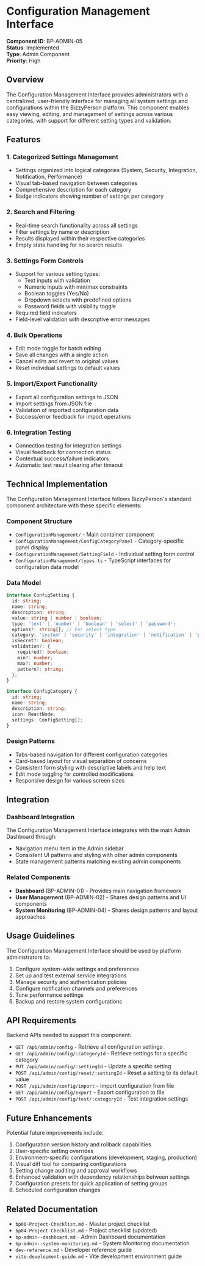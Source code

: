 # Configuration Management Interface

**Component ID**: BP-ADMIN-05  
**Status**: Implemented  
**Type**: Admin Component  
**Priority**: High  

## Overview

The Configuration Management Interface provides administrators with a centralized, user-friendly interface for managing all system settings and configurations within the BizzyPerson platform. This component enables easy viewing, editing, and management of settings across various categories, with support for different setting types and validation.

## Features

### 1. Categorized Settings Management
- Settings organized into logical categories (System, Security, Integration, Notification, Performance)
- Visual tab-based navigation between categories
- Comprehensive description for each category
- Badge indicators showing number of settings per category

### 2. Search and Filtering
- Real-time search functionality across all settings
- Filter settings by name or description
- Results displayed within their respective categories
- Empty state handling for no search results

### 3. Settings Form Controls
- Support for various setting types:
  - Text inputs with validation
  - Numeric inputs with min/max constraints
  - Boolean toggles (Yes/No)
  - Dropdown selects with predefined options
  - Password fields with visibility toggle
- Required field indicators
- Field-level validation with descriptive error messages

### 4. Bulk Operations
- Edit mode toggle for batch editing
- Save all changes with a single action
- Cancel edits and revert to original values
- Reset individual settings to default values

### 5. Import/Export Functionality
- Export all configuration settings to JSON
- Import settings from JSON file
- Validation of imported configuration data
- Success/error feedback for import operations

### 6. Integration Testing
- Connection testing for integration settings
- Visual feedback for connection status
- Contextual success/failure indicators
- Automatic test result clearing after timeout

## Technical Implementation

The Configuration Management Interface follows BizzyPerson's standard component architecture with these specific elements:

### Component Structure
- `ConfigurationManagement/` - Main container component
- `ConfigurationManagement/ConfigCategoryPanel` - Category-specific panel display
- `ConfigurationManagement/SettingField` - Individual setting form control
- `ConfigurationManagement/types.ts` - TypeScript interfaces for configuration data model

### Data Model
```typescript
interface ConfigSetting {
  id: string;
  name: string;
  description: string;
  value: string | number | boolean;
  type: 'text' | 'number' | 'boolean' | 'select' | 'password';
  options?: string[]; // For select type
  category: 'system' | 'security' | 'integration' | 'notification' | 'performance';
  isSecret?: boolean;
  validation?: {
    required?: boolean;
    min?: number;
    max?: number;
    pattern?: string;
  };
}

interface ConfigCategory {
  id: string;
  name: string;
  description: string;
  icon: ReactNode;
  settings: ConfigSetting[];
}
```

### Design Patterns
- Tabs-based navigation for different configuration categories
- Card-based layout for visual separation of concerns
- Consistent form styling with descriptive labels and help text
- Edit mode toggling for controlled modifications
- Responsive design for various screen sizes

## Integration

### Dashboard Integration
The Configuration Management Interface integrates with the main Admin Dashboard through:
- Navigation menu item in the Admin sidebar
- Consistent UI patterns and styling with other admin components
- State management patterns matching existing admin components

### Related Components
- **Dashboard** (BP-ADMIN-01) - Provides main navigation framework
- **User Management** (BP-ADMIN-02) - Shares design patterns and UI components
- **System Monitoring** (BP-ADMIN-04) - Shares design patterns and layout approaches

## Usage Guidelines

The Configuration Management Interface should be used by platform administrators to:

1. Configure system-wide settings and preferences
2. Set up and test external service integrations
3. Manage security and authentication policies
4. Configure notification channels and preferences
5. Tune performance settings
6. Backup and restore system configurations

## API Requirements

Backend APIs needed to support this component:

- `GET /api/admin/config` - Retrieve all configuration settings
- `GET /api/admin/config/:categoryId` - Retrieve settings for a specific category
- `PUT /api/admin/config/:settingId` - Update a specific setting
- `POST /api/admin/config/reset/:settingId` - Reset a setting to its default value
- `POST /api/admin/config/import` - Import configuration from file
- `GET /api/admin/config/export` - Export configuration to file
- `POST /api/admin/config/test/:categoryId` - Test integration settings

## Future Enhancements

Potential future improvements include:

1. Configuration version history and rollback capabilities
2. User-specific setting overrides
3. Environment-specific configurations (development, staging, production)
4. Visual diff tool for comparing configurations
5. Setting change auditing and approval workflows
6. Enhanced validation with dependency relationships between settings
7. Configuration presets for quick application of setting groups
8. Scheduled configuration changes

## Related Documentation
- `bp00-Project-Checklist.md` - Master project checklist
- `bp04-Project-Checklist.md` - Project checklist (updated)
- `bp-admin--dashboard.md` - Admin Dashboard documentation
- `bp-admin--system-monitoring.md` - System Monitoring documentation
- `dev-reference.md` - Developer reference guide
- `vite-development-guide.md` - Vite development environment guide 